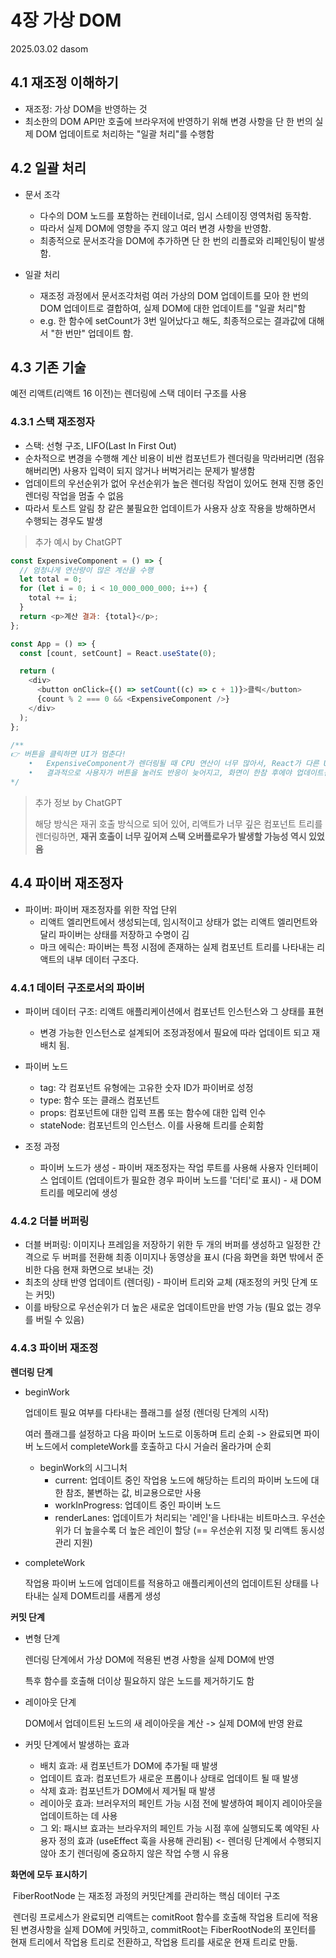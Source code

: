 # 4장 가상 DOM

2025.03.02 dasom

## 4.1 재조정 이해하기

* 재조정: 가상 DOM을 반영하는 것
* 최소한의 DOM API만 호출에 브라우저에 반영하기 위해 변경 사항을 단 한 번의 실제 DOM 업데이트로 처리하는 "일괄 처리"를 수행함



## 4.2 일괄 처리

* 문서 조각
  * 다수의 DOM 노드를 포함하는 컨테이너로, 임시 스테이징 영역처럼 동작함.
  * 따라서 실제 DOM에 영향을 주지 않고 여러 변경 사항을 반영함.
  * 최종적으로 문서조각을 DOM에 추가하면 단 한 번의 리플로와 리페인팅이 발생함. 

* 일괄 처리
  * 재조정 과정에서 문서조각처럼 여러 가상의 DOM 업데이트를 모아 한 번의 DOM 업데이트로 결합하여, 실제 DOM에 대한 업데이트를 "일괄 처리"함
  * e.g. 한 함수에 setCount가 3번 일어났다고 해도, 최종적으로는 결과값에 대해서 "한 번만" 업데이트 함.



## 4.3 기존 기술

예전 리액트(리액트 16 이전)는 렌더링에 스택 데이터 구조를 사용

### 4.3.1 스택 재조정자

* 스택: 선형 구조, LIFO(Last In First Out)
* 순차적으로 변경을 수행해 계산 비용이 비싼 컴포넌트가 렌더링을 막라버리면 (점유해버리면) 사용자 입력이 되지 않거나 버벅거리는 문제가 발생함
* 업데이트의 우선순위가 없어 우선순위가 높은 렌더링 작업이 있어도 현재 진행 중인 렌더링 작업을 멈출 수 없음
* 따라서 토스트 알림 창 같은 불필요한 업데이트가 사용자 상호 작용을 방해하면서 수행되는 경우도 발생



> 추가 예시 by ChatGPT

```js
const ExpensiveComponent = () => {
  // 엄청나게 연산량이 많은 계산을 수행
  let total = 0;
  for (let i = 0; i < 10_000_000_000; i++) {
    total += i;
  }
  return <p>계산 결과: {total}</p>;
};

const App = () => {
  const [count, setCount] = React.useState(0);

  return (
    <div>
      <button onClick={() => setCount((c) => c + 1)}>클릭</button>
      {count % 2 === 0 && <ExpensiveComponent />}
    </div>
  );
};

/**
👉 버튼을 클릭하면 UI가 멈춘다!
	•	ExpensiveComponent가 렌더링될 때 CPU 연산이 너무 많아서, React가 다른 UI 업데이트(예: 버튼 클릭 이벤트 처리)를 할 시간이 없음
	•	결과적으로 사용자가 버튼을 눌러도 반응이 늦어지고, 화면이 한참 후에야 업데이트됨
*/
```

> 추가 정보 by ChatGPT
>
> 해당 방식은 재귀 호출 방식으로 되어 있어, 리액트가 너무 깊은 컴포넌트 트리를 렌더링하면, **재귀 호출이 너무 깊어져 스택 오버플로우가 발생할 가능성 역시 있었음**



## 4.4 파이버 재조정자

* 파이버: 파이버 재조정자를 위한 작업 단위
  * 리액트 엘리먼트에서 생성되는데, 임시적이고 상태가 없는 리액트 엘리먼트와 달리 파이버는 상태를 저장하고 수명이 김
  * 마크 에릭슨: 파이버는 특정 시점에 존재하는 실제 컴포넌트 트리를 나타내는 리액트의 내부 데이터 구조다.

### 4.4.1 데이터 구조로서의 파이버

* 파이버 데이터 구조: 리액트 애플리케이션에서 컴포넌트 인스턴스와 그 상태를 표현
  * 변경 가능한 인스턴스로 설계되어 조정과정에서 필요에 따라 업데이트 되고 재배치 됨.
* 파이버 노드
  * tag: 각 컴포넌트 유형에는 고유한 숫자 ID가 파이버로 성정
  * type: 함수 또는 클래스 컴포넌트
  * props: 컴포넌트에 대한 입력 프롭 또는 함수에 대한 입력 인수
  * stateNode: 컴포넌트의 인스턴스. 이를 사용해 트리를 순회함

* 조정 과정 
  * 파이버 노드가 생성 - 파이버 재조정자는 작업 루트를 사용해 사용자 인터페이스 업데이트 (업데이트가 필요한 경우 파이버 노드를 '더티'로 표시) - 새 DOM 트리를 메모리에 생성 



### 4.4.2 더블 버퍼링

* 더블 버퍼링: 이미지나 프레임을 저장하기 위한 두 개의 버퍼를 생성하고 일정한 간격으로 두 버퍼를 전환해 최종 이미지나 동영상을 표시 (다음 화면을 화면 밖에서 준비한 다음 현재 화면으로 보내는 것)
* 최초의 상태 반영 업데이트 (렌더링) - 파이버 트리와 교체 (재조정의 커밋 단계 또는 커밋)
* 이를 바탕으로 우선순위가 더 높은 새로운 업데이트만을 반영 가능 (필요 없는 경우를 버릴 수 있음)



### 4.4.3 파이버 재조정

**렌더링 단계**

* beginWork

  업데이트 필요 여부를 다타내는 플래그를 설정 (렌더링 단계의 시작)

  여러 플래그를 설정하고 다음 파이머 노드로 이동하며 트리 순회 -> 완료되면 파이버 노드에서 completeWork를 호출하고 다시 거슬러 올라가며 순회

  * beginWork의 시그니처
    * current: 업데이트 중인 작업용 노드에 해당하는 트리의 파이버 노드에 대한 참조, 불변하는 값, 비교용으로만 사용
    * workInProgress: 업데이트 중인 파이버 노드
    * renderLanes: 업데이트가 처리되는 '레인'을 나타내는 비트마스크. 우선순위가 더 높을수록 더 높은 레인이 할당 (== 우선순위 지정 및 리액트 동시성 관리 지원)

* completeWork

  작업용 파이버 노드에 업데이트를 적용하고 애플리케이션의 업데이트된 상태를 나타내는 실제 DOM트리를 새롭게 생성

  

**커밋 단계**

* 변형 단계

  렌더링 단계에서 가상 DOM에 적용된 변경 사항을 실제 DOM에 반영

  특후 함수를 호출해 더이상 필요하지 않은 노드를 제거하기도 함

* 레이아웃 단계

  DOM에서 업데이트된 노드의 새 레이아웃을 계산 -> 실제 DOM에 반영 완료

* 커밋 단계에서 발생하는 효과

  * 배치 효과: 새 컴포넌트가 DOM에 추가될 때 발생
  * 업데이트 효과: 컴포넌트가 새로운 프롭이나 상태로 업데이트 될 때 발생
  * 삭제 효과: 컴포넌트가 DOM에서 제거될 때 발생
  * 레이아웃 효과: 브러우저의 페인트 가능 시점 전에 발생하여 페이지 레이아웃을 업데이트하는 데 사용
  * 그 외: 패시브 효과는 브라우저의 페인트 가능 시점 후에 실행되도록 예약된 사용자 정의 효과 (useEffect 훅을 사용해 관리됨) <- 렌더링 단계에서 수행되지 않아 초기 렌더링에 중요하지 않은 작업 수행 시 유용 

**화면에 모두 표시하기**

​	FiberRootNode 는 재조정 과정의 커밋단계를 관리하는 핵심 데이터 구조

​	렌더링 프로세스가 완료되면 리액트는 comitRoot 함수를 호출해 작업용 트리에 적용된 변경사항을 실제 DOM에 커밋하고, commitRoot는 FiberRootNode의 포인터를 현재 트리에서 작업용 트리로 전환하고, 작업용 트리를 새로운 현재 트리로 만듦.
